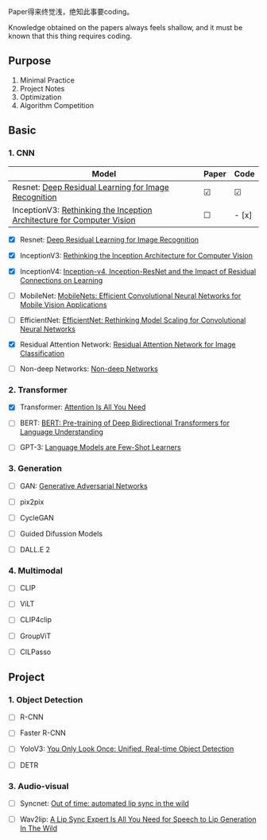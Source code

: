<!--
 * @Author: Jiayi Liu
 * @Date: 2022-10-02 08:25:41
 * @LastEditors: Jiayi Liu
 * @LastEditTime: 2022-11-10 20:26:36
 * @FilePath: /private_jacieliu/DL-paper-implementation/README.md
 * @Description: 
 * Copyright (c) 2022 by JiayiLiu, All Rights Reserved. 
-->
Paper得来终觉浅，绝知此事要coding。

Knowledge obtained on the papers always feels shallow, and it must be known that this thing requires coding.

## Purpose

1. Minimal Practice
2. Project Notes
3. Optimization
4. Algorithm Competition

## Basic

### 1. CNN

|  Model   | Paper  | Code  |
|  ----  | ----  | ----  |
| Resnet: [Deep Residual Learning for Image Recognition](https://arxiv.org/abs/1512.03385v1)  | &#9745; | &#9745; |
| InceptionV3: [Rethinking the Inception Architecture for Computer Vision](https://arxiv.org/abs/1512.00567v3)  | &#9744; | - [x] |

- [x] Resnet: [Deep Residual Learning for Image Recognition](https://arxiv.org/abs/1512.03385v1)

- [x] InceptionV3: [Rethinking the Inception Architecture for Computer Vision](https://arxiv.org/abs/1512.00567v3)

- [x] InceptionV4: [Inception-v4, Inception-ResNet and the Impact of Residual Connections on Learning](https://arxiv.org/abs/1602.07261)

- [ ] MobileNet: [MobileNets: Efficient Convolutional Neural Networks for Mobile Vision Applications](https://arxiv.org/abs/1704.04861)

- [ ] EfficientNet: [EfficientNet: Rethinking Model Scaling for Convolutional Neural Networks](https://arxiv.org/abs/1905.11946)

- [x] Residual Attention Network: [Residual Attention Network for Image Classification](https://arxiv.org/abs/1704.06904)

- [ ] Non-deep Networks: [Non-deep Networks](https://arxiv.org/abs/2110.07641)
### 2. Transformer

- [x] Transformer: [Attention Is All You Need](https://arxiv.org/abs/1706.03762)

- [ ] BERT: [BERT: Pre-training of Deep Bidirectional Transformers for Language Understanding](https://arxiv.org/abs/1810.04805)

- [ ] GPT-3: [Language Models are Few-Shot Learners](https://arxiv.org/abs/2005.14165)

### 3. Generation

- [ ] GAN: [Generative Adversarial Networks](https://arxiv.org/abs/1406.2661)

- [ ] pix2pix

- [ ] CycleGAN

- [ ] Guided Difussion Models

- [ ] DALL.E 2

### 4. Multimodal

- [ ] CLIP

- [ ] ViLT

- [ ] CLIP4clip

- [ ] GroupViT

- [ ] CILPasso
## Project
### 1. Object Detection

- [ ] R-CNN

- [ ] Faster R-CNN

- [ ] YoloV3: [You Only Look Once: Unified, Real-time Object Detection](https://www.cv-foundation.org/openaccess/content_cvpr_2016/html/Redmon_You_Only_Look_CVPR_2016_paper.html)

- [ ] DETR
### 3. Audio-visual

- [ ] Syncnet: [Out of time: automated lip sync in the wild](https://link.springer.com/chapter/10.1007/978-3-319-54427-4_19)

- [ ] Wav2lip: [A Lip Sync Expert Is All You Need for Speech to Lip Generation In The Wild](https://arxiv.org/abs/2008.10010)